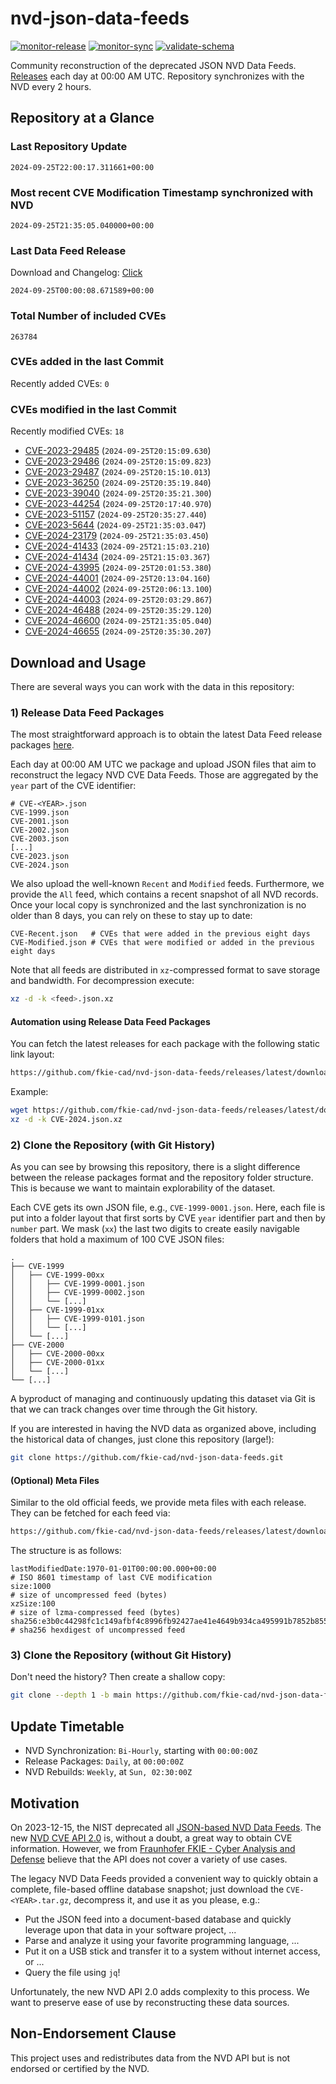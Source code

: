 # nvd-json-data-feeds

[![monitor-release](https://github.com/fkie-cad/nvd-json-data-feeds/actions/workflows/monitor_release.yml/badge.svg)](https://github.com/fkie-cad/nvd-json-data-feeds/actions/workflows/monitor_release.yml)
[![monitor-sync](https://github.com/fkie-cad/nvd-json-data-feeds/actions/workflows/monitor_sync.yml/badge.svg)](https://github.com/fkie-cad/nvd-json-data-feeds/actions/workflows/monitor_sync.yml)
[![validate-schema](https://github.com/fkie-cad/nvd-json-data-feeds/actions/workflows/validate_schema.yml/badge.svg)](https://github.com/fkie-cad/nvd-json-data-feeds/actions/workflows/validate_schema.yml)

Community reconstruction of the deprecated JSON NVD Data Feeds.
[Releases](https://github.com/fkie-cad/nvd-json-data-feeds/releases/latest) each day at 00:00 AM UTC.
Repository synchronizes with the NVD every 2 hours.

## Repository at a Glance

### Last Repository Update

```plain
2024-09-25T22:00:17.311661+00:00
```

### Most recent CVE Modification Timestamp synchronized with NVD

```plain
2024-09-25T21:35:05.040000+00:00
```

### Last Data Feed Release

Download and Changelog: [Click](https://github.com/fkie-cad/nvd-json-data-feeds/releases/latest)

```plain
2024-09-25T00:00:08.671589+00:00
```

### Total Number of included CVEs

```plain
263784
```

### CVEs added in the last Commit

Recently added CVEs: `0`



### CVEs modified in the last Commit

Recently modified CVEs: `18`

- [CVE-2023-29485](CVE-2023/CVE-2023-294xx/CVE-2023-29485.json) (`2024-09-25T20:15:09.630`)
- [CVE-2023-29486](CVE-2023/CVE-2023-294xx/CVE-2023-29486.json) (`2024-09-25T20:15:09.823`)
- [CVE-2023-29487](CVE-2023/CVE-2023-294xx/CVE-2023-29487.json) (`2024-09-25T20:15:10.013`)
- [CVE-2023-36250](CVE-2023/CVE-2023-362xx/CVE-2023-36250.json) (`2024-09-25T20:35:19.840`)
- [CVE-2023-39040](CVE-2023/CVE-2023-390xx/CVE-2023-39040.json) (`2024-09-25T20:35:21.300`)
- [CVE-2023-44254](CVE-2023/CVE-2023-442xx/CVE-2023-44254.json) (`2024-09-25T20:17:40.970`)
- [CVE-2023-51157](CVE-2023/CVE-2023-511xx/CVE-2023-51157.json) (`2024-09-25T20:35:27.440`)
- [CVE-2023-5644](CVE-2023/CVE-2023-56xx/CVE-2023-5644.json) (`2024-09-25T21:35:03.047`)
- [CVE-2024-23179](CVE-2024/CVE-2024-231xx/CVE-2024-23179.json) (`2024-09-25T21:35:03.450`)
- [CVE-2024-41433](CVE-2024/CVE-2024-414xx/CVE-2024-41433.json) (`2024-09-25T21:15:03.210`)
- [CVE-2024-41434](CVE-2024/CVE-2024-414xx/CVE-2024-41434.json) (`2024-09-25T21:15:03.367`)
- [CVE-2024-43995](CVE-2024/CVE-2024-439xx/CVE-2024-43995.json) (`2024-09-25T20:01:53.380`)
- [CVE-2024-44001](CVE-2024/CVE-2024-440xx/CVE-2024-44001.json) (`2024-09-25T20:13:04.160`)
- [CVE-2024-44002](CVE-2024/CVE-2024-440xx/CVE-2024-44002.json) (`2024-09-25T20:06:13.100`)
- [CVE-2024-44003](CVE-2024/CVE-2024-440xx/CVE-2024-44003.json) (`2024-09-25T20:03:29.867`)
- [CVE-2024-46488](CVE-2024/CVE-2024-464xx/CVE-2024-46488.json) (`2024-09-25T20:35:29.120`)
- [CVE-2024-46600](CVE-2024/CVE-2024-466xx/CVE-2024-46600.json) (`2024-09-25T21:35:05.040`)
- [CVE-2024-46655](CVE-2024/CVE-2024-466xx/CVE-2024-46655.json) (`2024-09-25T20:35:30.207`)


## Download and Usage

There are several ways you can work with the data in this repository:

### 1) Release Data Feed Packages

The most straightforward approach is to obtain the latest Data Feed release packages [here](https://github.com/fkie-cad/nvd-json-data-feeds/releases/latest).

Each day at 00:00 AM UTC we package and upload JSON files that aim to reconstruct the legacy NVD CVE Data Feeds.
Those are aggregated by the `year` part of the CVE identifier:

```
# CVE-<YEAR>.json
CVE-1999.json
CVE-2001.json
CVE-2002.json
CVE-2003.json
[...]
CVE-2023.json
CVE-2024.json
```

We also upload the well-known `Recent` and `Modified` feeds.
Furthermore, we provide the `All` feed, which contains a recent snapshot of all NVD records.
Once your local copy is synchronized and the last synchronization is no older than 8 days, you can rely on these to stay up to date:

```plain
CVE-Recent.json   # CVEs that were added in the previous eight days
CVE-Modified.json # CVEs that were modified or added in the previous eight days
```

Note that all feeds are distributed in `xz`-compressed format to save storage and bandwidth.
For decompression execute:

```sh
xz -d -k <feed>.json.xz
```

#### Automation using Release Data Feed Packages

You can fetch the latest releases for each package with the following static link layout:

```sh
https://github.com/fkie-cad/nvd-json-data-feeds/releases/latest/download/CVE-<YEAR>.json.xz
```

Example:

```sh
wget https://github.com/fkie-cad/nvd-json-data-feeds/releases/latest/download/CVE-2024.json.xz
xz -d -k CVE-2024.json.xz
```

### 2) Clone the Repository (with Git History)

As you can see by browsing this repository, there is a slight difference between the release packages format and the repository folder structure.
This is because we want to maintain explorability of the dataset.

Each CVE gets its own JSON file, e.g., `CVE-1999-0001.json`.
Here, each file is put into a folder layout that first sorts by CVE `year` identifier part and then by `number` part.
We mask (`xx`) the last two digits to create easily navigable folders that hold a maximum of 100 CVE JSON files:

```plain
.
├── CVE-1999
│   ├── CVE-1999-00xx
│   │   ├── CVE-1999-0001.json
│   │   ├── CVE-1999-0002.json
│   │   └── [...]
│   ├── CVE-1999-01xx
│   │   ├── CVE-1999-0101.json
│   │   └── [...]
│   └── [...]
├── CVE-2000
│   ├── CVE-2000-00xx
│   ├── CVE-2000-01xx
│   └── [...]
└── [...]
```

A byproduct of managing and continuously updating this dataset via Git is that we can track changes over time through the Git history.

If you are interested in having the NVD data as organized above, including the historical data of changes, just clone this repository (large!):

```sh
git clone https://github.com/fkie-cad/nvd-json-data-feeds.git
```

#### (Optional) Meta Files

Similar to the old official feeds, we provide meta files with each release. They can be fetched for each feed via:

```sh
https://github.com/fkie-cad/nvd-json-data-feeds/releases/latest/download/CVE-<YEAR>.meta
```

The structure is as follows:

```plain
lastModifiedDate:1970-01-01T00:00:00.000+00:00                          # ISO 8601 timestamp of last CVE modification
size:1000                                                               # size of uncompressed feed (bytes)
xzSize:100                                                              # size of lzma-compressed feed (bytes)
sha256:e3b0c44298fc1c149afbf4c8996fb92427ae41e4649b934ca495991b7852b855 # sha256 hexdigest of uncompressed feed
```

### 3) Clone the Repository (without Git History)

Don't need the history? Then create a shallow copy:

```sh
git clone --depth 1 -b main https://github.com/fkie-cad/nvd-json-data-feeds.git
```


## Update Timetable

* NVD Synchronization: `Bi-Hourly`, starting with `00:00:00Z`
* Release Packages: `Daily`, at `00:00:00Z`
* NVD Rebuilds: `Weekly`, at `Sun, 02:30:00Z`


## Motivation

On 2023-12-15, the NIST deprecated all [JSON-based NVD Data Feeds](https://nvd.nist.gov/vuln/data-feeds#divRetirementBanner-1).
The new [NVD CVE API 2.0](https://nvd.nist.gov/developers/vulnerabilities) is, without a doubt, a great way to obtain CVE information.
However, we from [Fraunhofer FKIE - Cyber Analysis and Defense](https://www.fkie.fraunhofer.de/en/departments/cad.html) believe that the API does not cover a variety of use cases.

The legacy NVD Data Feeds provided a convenient way to quickly obtain a complete, file-based offline database snapshot; just download the `CVE-<YEAR>.tar.gz`, decompress it, and use it as you please, e.g.:

- Put the JSON feed into a document-based database and quickly leverage upon that data in your software project, ...
- Parse and analyze it using your favorite programming language, ...
- Put it on a USB stick and transfer it to a system without internet access, or ...
- Query the file using `jq`!

Unfortunately, the new NVD API 2.0 adds complexity to this process.
We want to preserve ease of use by reconstructing these data sources.

## Non-Endorsement Clause

This project uses and redistributes data from the NVD API but is not endorsed or certified by the NVD.